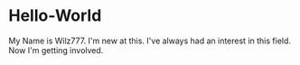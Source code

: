 # Hello-World
My Name is Wilz777. I'm new at this. I've always had an interest in this field. Now I'm getting involved.
